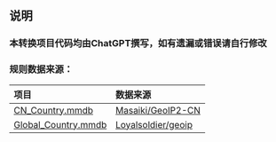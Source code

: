 说明
---

### 本转换项目代码均由ChatGPT撰写，如有遗漏或错误请自行修改

### 规则数据来源：

| 项目  | 数据来源  |
| :---- | :---- |
|[CN_Country.mmdb](https://github.com/Repcz/Tool/blob/X/GeoIP/CN_Country.mmdb) |[Masaiki/GeoIP2-CN](https://raw.githubusercontent.com/Masaiki/GeoIP2-CN/release/Country.mmdb)|
|[Global_Country.mmdb](https://github.com/Repcz/Tool/blob/X/GeoIP/CN_Country.mmdb) |[Loyalsoldier/geoip](https://raw.githubusercontent.com/Loyalsoldier/geoip/release/Country.mmdb)|

